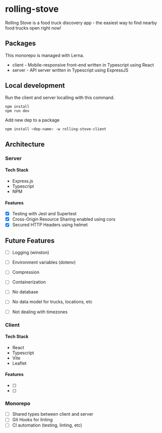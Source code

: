 # rolling-stove

Rolling Stove is a food truck discovery app - the easiest way to find nearby food trucks open right now!

## Packages

This monorepo is managed with Lerna.

* client - Mobile-responsive front-end written in Typescript using React
* server - API server written in Typescript using ExpressJS

## Local development

Run the client and server localling with this command.

```
npm install
npm run dev
```

Add new dep to a package

```bash
npm install <dep-name> -w rolling-stove-client
```

## Architecture

### Server

#### Tech Stack
* Express.js
* Typescript
* NPM

#### Features
* [x] Testing with Jest and Supertest
* [x] Cross-Origin Resource Sharing enabled using cors
* [x] Secured HTTP Headers using helmet

## Future Features
* [ ] Logging (winston)
* [ ] Environment variables (dotenv)
* [ ] Compression
* [ ] Containerization
* [ ] No database
* [ ] No data model for trucks, locations, etc
* [ ] Not dealing with timezones


### Client

#### Tech Stack

* React
* Typescript
* Vite
* Leaflet

#### Features
* [ ] 
* [ ]


### Monorepo

* [ ] Shared types between client and server
* [ ] Git Hooks for linting
* [ ] CI automation (testing, linting, etc)